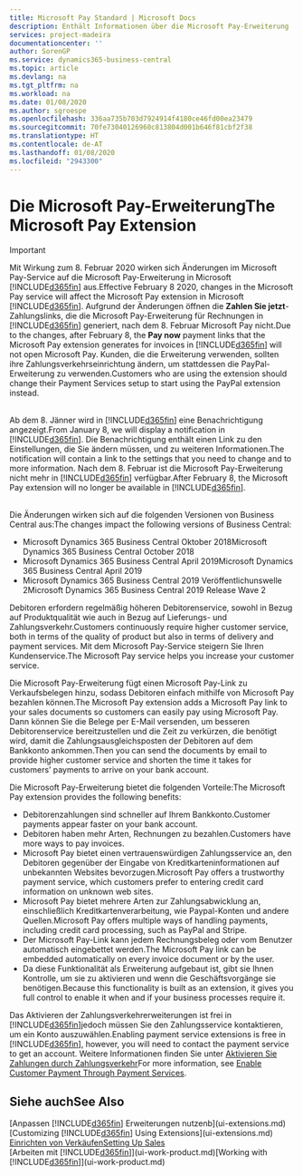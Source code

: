 ```yaml
---
title: Microsoft Pay Standard | Microsoft Docs
description: Enthält Informationen über die Microsoft Pay-Erweiterung
services: project-madeira
documentationcenter: ''
author: SorenGP
ms.service: dynamics365-business-central
ms.topic: article
ms.devlang: na
ms.tgt_pltfrm: na
ms.workload: na
ms.date: 01/08/2020
ms.author: sgroespe
ms.openlocfilehash: 336aa735b703d7924914f4180ce46fd00ea23479
ms.sourcegitcommit: 70fe73040126960c813804d001b646f81cbf2f38
ms.translationtype: HT
ms.contentlocale: de-AT
ms.lasthandoff: 01/08/2020
ms.locfileid: "2943300"
---
```

# <a name="the-microsoft-pay-extension"></a><span data-ttu-id="014aa-103">Die Microsoft Pay-Erweiterung</span><span class="sxs-lookup"><span data-stu-id="014aa-103">The Microsoft Pay Extension</span></span>

> [!IMPORTANT]
> <span data-ttu-id="014aa-104">Mit Wirkung zum 8. Februar 2020 wirken sich Änderungen im Microsoft Pay-Service auf die Microsoft Pay-Erweiterung in Microsoft [!INCLUDE[d365fin](includes/d365fin_long_md.md)] aus.</span><span class="sxs-lookup"><span data-stu-id="014aa-104">Effective February 8 2020, changes in the Microsoft Pay service will affect the Microsoft Pay extension in Microsoft [!INCLUDE[d365fin](includes/d365fin_long_md.md)].</span></span> <span data-ttu-id="014aa-105">Aufgrund der Änderungen öffnen die **Zahlen Sie jetzt**-Zahlungslinks, die die Microsoft Pay-Erweiterung für Rechnungen in [!INCLUDE[d365fin](includes/d365fin_md.md)] generiert, nach dem 8. Februar Microsoft Pay nicht.</span><span class="sxs-lookup"><span data-stu-id="014aa-105">Due to the changes, after February 8, the **Pay now** payment links that the Microsoft Pay extension generates for invoices in [!INCLUDE[d365fin](includes/d365fin_md.md)] will not open Microsoft Pay.</span></span> <span data-ttu-id="014aa-106">Kunden, die die Erweiterung verwenden, sollten ihre Zahlungsverkehrseinrichtung ändern, um stattdessen die PayPal-Erweiterung zu verwenden.</span><span class="sxs-lookup"><span data-stu-id="014aa-106">Customers who are using the extension should change their Payment Services setup to start using the PayPal extension instead.</span></span><br /></br>
>
> <span data-ttu-id="014aa-107">Ab dem 8. Jänner wird in [!INCLUDE[d365fin](includes/d365fin_md.md)] eine Benachrichtigung angezeigt.</span><span class="sxs-lookup"><span data-stu-id="014aa-107">From January 8, we will display a notification in [!INCLUDE[d365fin](includes/d365fin_md.md)].</span></span> <span data-ttu-id="014aa-108">Die Benachrichtigung enthält einen Link zu den Einstellungen, die Sie ändern müssen, und zu weiteren Informationen.</span><span class="sxs-lookup"><span data-stu-id="014aa-108">The notification will contain a link to the settings that you need to change and to more information.</span></span> <span data-ttu-id="014aa-109">Nach dem 8. Februar ist die Microsoft Pay-Erweiterung nicht mehr in [!INCLUDE[d365fin](includes/d365fin_md.md)] verfügbar.</span><span class="sxs-lookup"><span data-stu-id="014aa-109">After February 8, the Microsoft Pay extension will no longer be available in [!INCLUDE[d365fin](includes/d365fin_md.md)].</span></span><br /></br>
>
> <span data-ttu-id="014aa-110">Die Änderungen wirken sich auf die folgenden Versionen von Business Central aus:</span><span class="sxs-lookup"><span data-stu-id="014aa-110">The changes impact the following versions of Business Central:</span></span>
> - <span data-ttu-id="014aa-111">Microsoft Dynamics 365 Business Central Oktober 2018</span><span class="sxs-lookup"><span data-stu-id="014aa-111">Microsoft Dynamics 365 Business Central October 2018</span></span>
> - <span data-ttu-id="014aa-112">Microsoft Dynamics 365 Business Central April 2019</span><span class="sxs-lookup"><span data-stu-id="014aa-112">Microsoft Dynamics 365 Business Central April 2019</span></span>
> - <span data-ttu-id="014aa-113">Microsoft Dynamics 365 Business Central 2019 Veröffentlichunswelle 2</span><span class="sxs-lookup"><span data-stu-id="014aa-113">Microsoft Dynamics 365 Business Central 2019 Release Wave 2</span></span>

<span data-ttu-id="014aa-114">Debitoren erfordern regelmäßig höheren Debitorenservice, sowohl in Bezug auf Produktqualität wie auch in Bezug auf Lieferungs- und Zahlungsverkehr.</span><span class="sxs-lookup"><span data-stu-id="014aa-114">Customers continuously require higher customer service, both in terms of the quality of product but also in terms of delivery and payment services.</span></span> <span data-ttu-id="014aa-115">Mit dem Microsoft Pay-Service steigern Sie Ihren Kundenservice.</span><span class="sxs-lookup"><span data-stu-id="014aa-115">The Microsoft Pay service helps you increase your customer service.</span></span>

<span data-ttu-id="014aa-116">Die Microsoft Pay-Erweiterung fügt einen Microsoft Pay-Link zu Verkaufsbelegen hinzu, sodass Debitoren einfach mithilfe von Microsoft Pay bezahlen können.</span><span class="sxs-lookup"><span data-stu-id="014aa-116">The Microsoft Pay extension adds a Microsoft Pay link to your sales documents so customers can easily pay using Microsoft Pay.</span></span> <span data-ttu-id="014aa-117">Dann können Sie die Belege per E-Mail versenden, um besseren Debitorenservice bereitzustellen und die Zeit zu verkürzen, die benötigt wird, damit die Zahlungsausgleichsposten der Debitoren auf dem Bankkonto ankommen.</span><span class="sxs-lookup"><span data-stu-id="014aa-117">Then you can send the documents by email to provide higher customer service and shorten the time it takes for customers’ payments to arrive on your bank account.</span></span>

<span data-ttu-id="014aa-118">Die Microsoft Pay-Erweiterung bietet die folgenden Vorteile:</span><span class="sxs-lookup"><span data-stu-id="014aa-118">The Microsoft Pay extension provides the following benefits:</span></span>
- <span data-ttu-id="014aa-119">Debitorenzahlungen sind schneller auf Ihrem Bankkonto.</span><span class="sxs-lookup"><span data-stu-id="014aa-119">Customer payments appear faster on your bank account.</span></span>
- <span data-ttu-id="014aa-120">Debitoren haben mehr Arten, Rechnungen zu bezahlen.</span><span class="sxs-lookup"><span data-stu-id="014aa-120">Customers have more ways to pay invoices.</span></span>
- <span data-ttu-id="014aa-121">Microsoft Pay bietet einen vertrauenswürdigen Zahlungsservice an, den Debitoren gegenüber der Eingabe von Kreditkarteninformationen auf unbekannten Websites bevorzugen.</span><span class="sxs-lookup"><span data-stu-id="014aa-121">Microsoft Pay offers a trustworthy payment service, which customers prefer to entering credit card information on unknown web sites.</span></span>
- <span data-ttu-id="014aa-122">Microsoft Pay bietet mehrere Arten zur Zahlungsabwicklung an, einschließlich Kreditkartenverarbeitung, wie Paypal-Konten und andere Quellen.</span><span class="sxs-lookup"><span data-stu-id="014aa-122">Microsoft Pay offers multiple ways of handling payments, including credit card processing, such as PayPal and Stripe.</span></span>
- <span data-ttu-id="014aa-123">Der Microsoft Pay-Link kann jedem Rechnungsbeleg oder vom Benutzer automatisch eingebettet werden.</span><span class="sxs-lookup"><span data-stu-id="014aa-123">The Microsoft Pay link can be embedded automatically on every invoice document or by the user.</span></span>
- <span data-ttu-id="014aa-124">Da diese Funktionalität als Erweiterung aufgebaut ist, gibt sie Ihnen Kontrolle, um sie zu aktivieren und wenn die Geschäftsvorgänge sie benötigen.</span><span class="sxs-lookup"><span data-stu-id="014aa-124">Because this functionality is built as an extension, it gives you full control to enable it when and if your business processes require it.</span></span>

<span data-ttu-id="014aa-125">Das Aktivieren der Zahlungsverkehrerweiterungen ist frei in [!INCLUDE[d365fin](includes/d365fin_md.md)]jedoch müssen Sie den Zahlungsservice kontaktieren, um ein Konto auszuwählen.</span><span class="sxs-lookup"><span data-stu-id="014aa-125">Enabling payment service extensions is free in [!INCLUDE[d365fin](includes/d365fin_md.md)], however, you will need to contact the payment service to get an account.</span></span> <span data-ttu-id="014aa-126">Weitere Informationen finden Sie unter [Aktivieren Sie Zahlungen durch Zahlungsverkehr](sales-how-enable-payment-service-extensions.md)</span><span class="sxs-lookup"><span data-stu-id="014aa-126">For more information, see [Enable Customer Payment Through Payment Services](sales-how-enable-payment-service-extensions.md).</span></span>

## <a name="see-also"></a><span data-ttu-id="014aa-127">Siehe auch</span><span class="sxs-lookup"><span data-stu-id="014aa-127">See Also</span></span>
<span data-ttu-id="014aa-128">[Anpassen [!INCLUDE[d365fin](includes/d365fin_md.md)] Erweiterungen nutzenb](ui-extensions.md)</span><span class="sxs-lookup"><span data-stu-id="014aa-128">[Customizing [!INCLUDE[d365fin](includes/d365fin_md.md)] Using Extensions](ui-extensions.md)</span></span>  
[<span data-ttu-id="014aa-129">Einrichten von Verkäufen</span><span class="sxs-lookup"><span data-stu-id="014aa-129">Setting Up Sales</span></span>](sales-setup-sales.md)  
<span data-ttu-id="014aa-130">[Arbeiten mit [!INCLUDE[d365fin](includes/d365fin_md.md)]](ui-work-product.md)</span><span class="sxs-lookup"><span data-stu-id="014aa-130">[Working with [!INCLUDE[d365fin](includes/d365fin_md.md)]](ui-work-product.md)</span></span>

